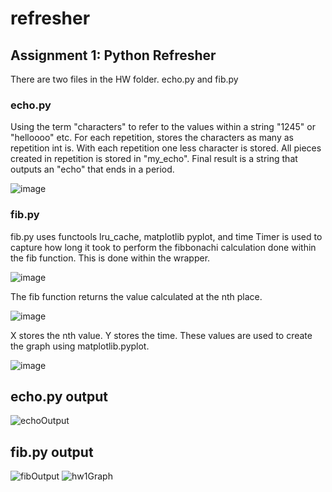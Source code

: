 # refresher
## Assignment 1: Python Refresher

There are two files in the HW folder. echo.py and fib.py

### echo.py
Using the term "characters" to refer to the values within a string "1245" or "helloooo" etc.
  For each repetition, stores the characters as many as repetition int is.
  With each repetition one less character is stored. All pieces created in repetition is stored in "my_echo".
  Final result is a string that outputs an "echo" that ends in a period.
  
  ![image](https://github.com/KyraEvjen/refresher/assets/156963640/46bf8666-c148-4209-bb11-04c30dd08d05)


### fib.py
  fib.py uses functools lru_cache, matplotlib pyplot, and time
  Timer is used to capture how long it took to perform the fibbonachi calculation done within the fib function. This is done within the wrapper.

  ![image](https://github.com/KyraEvjen/refresher/assets/156963640/96251678-8bde-4f4d-ad03-19efb1f5acf0)

  The fib function returns the value calculated at the nth place.

![image](https://github.com/KyraEvjen/refresher/assets/156963640/b4309656-93e7-4451-bef5-0f81c8cff263)

  
  X stores the nth value. Y stores the time. These values are used to create the graph using matplotlib.pyplot.

  ![image](https://github.com/KyraEvjen/refresher/assets/156963640/264b4a3f-a6e0-4120-bc2a-d40cff31f607)



## echo.py output

![echoOutput](https://github.com/KyraEvjen/refresher/assets/156963640/e214ca92-cd51-43f5-a1b5-5a4f8c4e7e07)

## fib.py output

![fibOutput](https://github.com/KyraEvjen/refresher/assets/156963640/38f8d6df-c2a0-44a4-b67a-6d5c21139649)
![hw1Graph](https://github.com/KyraEvjen/refresher/assets/156963640/10128ad4-8ba0-4978-a492-232f15fe3862)

